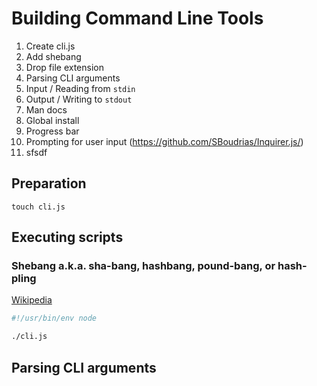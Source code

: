 # Building Command Line Tools

1. Create cli.js
2. Add shebang
3. Drop file extension
4. Parsing CLI arguments
5. Input / Reading from `stdin`
6. Output / Writing to `stdout`
7. Man docs
8. Global install
9. Progress bar
10. Prompting for user input (https://github.com/SBoudrias/Inquirer.js/)
11. sfsdf

## Preparation

```
touch cli.js
```

## Executing scripts

### Shebang a.k.a. sha-bang, hashbang, pound-bang, or hash-pling

[Wikipedia](<https://en.wikipedia.org/wiki/Shebang_(Unix)>)

```sh
#!/usr/bin/env node
```

```sh
./cli.js
```

## Parsing CLI arguments

```

```

